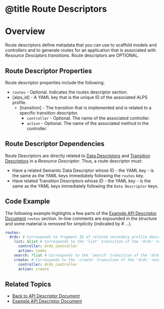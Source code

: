 # @title Route Descriptors
# Overview
Route descriptors define metadata that you can use to scaffold models and controllers and to generate routes for
an application that is associated with _Resource Desciptors_ transitions. Route descriptors are OPTIONAL.

## Route Descriptor Properties
Route descriptor properties include the following:
- `routes` - Optional. Indicates the routes descriptor section. 
 - \[alps_id\] - A YAML key that is the unique ID of the associated ALPS profile.
   - \[transition\] - The transition that is implemented and is related to a specific transition descriptor.
     - `controller` - Optional. The name of the associated controller.
      - `action` - Optional. The name of the associated method in the controller.

## Route Descriptor Dependencies
Route Descriptors are directly related to [Data Descriptors](data_descriptors.md) and
[Transition Descriptors](transition_descriptors.md) in a _Resource Descriptor_. Thus, a route descriptor must:

- Have a related Semantic Data Descriptor whose ID - the YAML key - is the same as the YAML keys immediately
following the `routes` key.
- Have related Transition Descriptors whose ID - the YAML key - is the same as the YAML keys immediately
following the `Data Descriptor` keys.

## Code Example
The following example highlights a few parts of the [Example API Descriptor Document](../spec/fixtures/resource_descriptors/drds_descriptor_v1.yml) `routes` section. In-line comments
are expounded in the structure and some material is removed for simplicity (indicated by # ...). 

```yaml
routes:
  drds: # Corresponds to fragment ID of related secondary profile descriptor of the resource.
    list: &list # Corresponds to the 'list' transition of the 'drds' resource.
      controller: drds_controller
      action: index
    search: *list # Corresponds to the 'search' transition of the 'drds' resource.
    create: # Corresponds to the 'create' transition of the 'drds' resource.
      controller: drds_controller
      action: create
```

## Related Topics
- [Back to API Descriptor Document](descriptors_document.md)
- [Example API Descriptor Document](../spec/fixtures/resource_descriptors/drds_descriptor_v1.yml)
